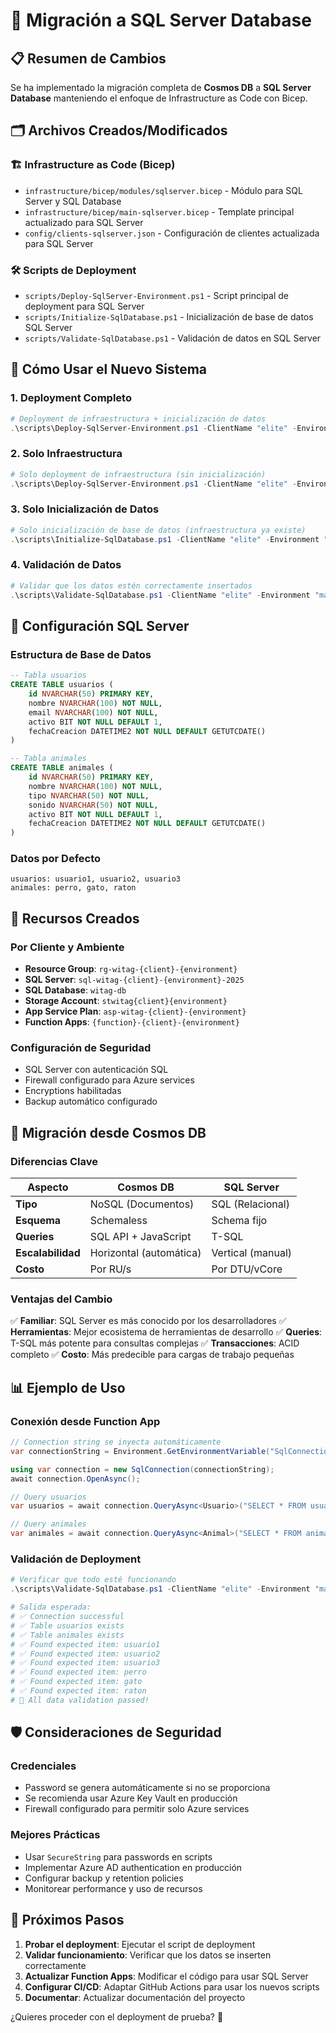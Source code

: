 # 🔄 Migración a SQL Server Database

## 📋 **Resumen de Cambios**

Se ha implementado la migración completa de **Cosmos DB** a **SQL Server Database** manteniendo el enfoque de Infrastructure as Code con Bicep.

## 🗂️ **Archivos Creados/Modificados**

### 🏗️ **Infrastructure as Code (Bicep)**
- `infrastructure/bicep/modules/sqlserver.bicep` - Módulo para SQL Server y SQL Database
- `infrastructure/bicep/main-sqlserver.bicep` - Template principal actualizado para SQL Server
- `config/clients-sqlserver.json` - Configuración de clientes actualizada para SQL Server

### 🛠️ **Scripts de Deployment**
- `scripts/Deploy-SqlServer-Environment.ps1` - Script principal de deployment para SQL Server
- `scripts/Initialize-SqlDatabase.ps1` - Inicialización de base de datos SQL Server
- `scripts/Validate-SqlDatabase.ps1` - Validación de datos en SQL Server

## 🚀 **Cómo Usar el Nuevo Sistema**

### 1. **Deployment Completo**
```powershell
# Deployment de infraestructura + inicialización de datos
.\scripts\Deploy-SqlServer-Environment.ps1 -ClientName "elite" -Environment "main" -SubscriptionId "your-subscription-id"
```

### 2. **Solo Infraestructura**
```powershell
# Solo deployment de infraestructura (sin inicialización)
.\scripts\Deploy-SqlServer-Environment.ps1 -ClientName "elite" -Environment "main" -SubscriptionId "your-subscription-id" -SkipInitialization
```

### 3. **Solo Inicialización de Datos**
```powershell
# Solo inicialización de base de datos (infraestructura ya existe)
.\scripts\Initialize-SqlDatabase.ps1 -ClientName "elite" -Environment "main"
```

### 4. **Validación de Datos**
```powershell
# Validar que los datos estén correctamente insertados
.\scripts\Validate-SqlDatabase.ps1 -ClientName "elite" -Environment "main"
```

## 🔧 **Configuración SQL Server**

### **Estructura de Base de Datos**
```sql
-- Tabla usuarios
CREATE TABLE usuarios (
    id NVARCHAR(50) PRIMARY KEY,
    nombre NVARCHAR(100) NOT NULL,
    email NVARCHAR(100) NOT NULL,
    activo BIT NOT NULL DEFAULT 1,
    fechaCreacion DATETIME2 NOT NULL DEFAULT GETUTCDATE()
)

-- Tabla animales
CREATE TABLE animales (
    id NVARCHAR(50) PRIMARY KEY,
    nombre NVARCHAR(100) NOT NULL,
    tipo NVARCHAR(50) NOT NULL,
    sonido NVARCHAR(50) NOT NULL,
    activo BIT NOT NULL DEFAULT 1,
    fechaCreacion DATETIME2 NOT NULL DEFAULT GETUTCDATE()
)
```

### **Datos por Defecto**
```
usuarios: usuario1, usuario2, usuario3
animales: perro, gato, raton
```

## 🎯 **Recursos Creados**

### **Por Cliente y Ambiente**
- **Resource Group**: `rg-witag-{client}-{environment}`
- **SQL Server**: `sql-witag-{client}-{environment}-2025`
- **SQL Database**: `witag-db`
- **Storage Account**: `stwitag{client}{environment}`
- **App Service Plan**: `asp-witag-{client}-{environment}`
- **Function Apps**: `{function}-{client}-{environment}`

### **Configuración de Seguridad**
- SQL Server con autenticación SQL
- Firewall configurado para Azure services
- Encryptions habilitadas
- Backup automático configurado

## 🔄 **Migración desde Cosmos DB**

### **Diferencias Clave**
| Aspecto | Cosmos DB | SQL Server |
|---------|-----------|------------|
| **Tipo** | NoSQL (Documentos) | SQL (Relacional) |
| **Esquema** | Schemaless | Schema fijo |
| **Queries** | SQL API + JavaScript | T-SQL |
| **Escalabilidad** | Horizontal (automática) | Vertical (manual) |
| **Costo** | Por RU/s | Por DTU/vCore |

### **Ventajas del Cambio**
✅ **Familiar**: SQL Server es más conocido por los desarrolladores
✅ **Herramientas**: Mejor ecosistema de herramientas de desarrollo
✅ **Queries**: T-SQL más potente para consultas complejas
✅ **Transacciones**: ACID completo
✅ **Costo**: Más predecible para cargas de trabajo pequeñas

## 📊 **Ejemplo de Uso**

### **Conexión desde Function App**
```csharp
// Connection string se inyecta automáticamente
var connectionString = Environment.GetEnvironmentVariable("SqlConnectionString");

using var connection = new SqlConnection(connectionString);
await connection.OpenAsync();

// Query usuarios
var usuarios = await connection.QueryAsync<Usuario>("SELECT * FROM usuarios WHERE activo = 1");

// Query animales
var animales = await connection.QueryAsync<Animal>("SELECT * FROM animales WHERE tipo = @tipo", new { tipo = "mamifero" });
```

### **Validación de Deployment**
```powershell
# Verificar que todo esté funcionando
.\scripts\Validate-SqlDatabase.ps1 -ClientName "elite" -Environment "main"

# Salida esperada:
# ✅ Connection successful
# ✅ Table usuarios exists
# ✅ Table animales exists
# ✅ Found expected item: usuario1
# ✅ Found expected item: usuario2
# ✅ Found expected item: usuario3
# ✅ Found expected item: perro
# ✅ Found expected item: gato
# ✅ Found expected item: raton
# 🎉 All data validation passed!
```

## 🛡️ **Consideraciones de Seguridad**

### **Credenciales**
- Password se genera automáticamente si no se proporciona
- Se recomienda usar Azure Key Vault en producción
- Firewall configurado para permitir solo Azure services

### **Mejores Prácticas**
- Usar `SecureString` para passwords en scripts
- Implementar Azure AD authentication en producción
- Configurar backup y retention policies
- Monitorear performance y uso de recursos

## 🎯 **Próximos Pasos**

1. **Probar el deployment**: Ejecutar el script de deployment
2. **Validar funcionamiento**: Verificar que los datos se inserten correctamente
3. **Actualizar Function Apps**: Modificar el código para usar SQL Server
4. **Configurar CI/CD**: Adaptar GitHub Actions para usar los nuevos scripts
5. **Documentar**: Actualizar documentación del proyecto

¿Quieres proceder con el deployment de prueba? 🚀
